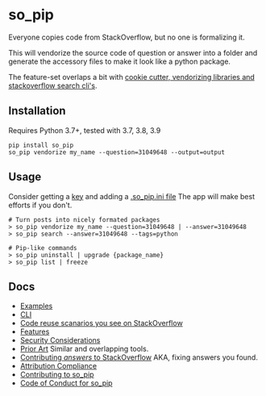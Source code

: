 so_pip
======
Everyone copies code from StackOverflow, but no one is formalizing it.

This will vendorize the source code of question or answer into a folder and
generate the accessory files to make it look like a python package.

The feature-set overlaps a bit with [cookie cutter, vendorizing libraries and
stackoverflow search cli's](https://github.com/matthewdeanmartin/so_pip/blob/main/docs/prior_art.md).

Installation
------------
Requires Python 3.7+, tested with 3.7, 3.8, 3.9
```
pip install so_pip
so_pip vendorize my_name --question=31049648 --output=output
```


Usage
--------------
Consider getting a [key](https://stackapps.com/apps/oauth/register) and adding a [.so_pip.ini file](https://github.com/matthewdeanmartin/so_pip/blob/main/.so_pip.ini) The app will make best efforts if you don't.
```
# Turn posts into nicely formated packages
> so_pip vendorize my_name --question=31049648 | --answer=31049648
> so_pip search --answer=31049648 --tags=python

# Pip-like commands
> so_pip uninstall | upgrade {package_name}
> so_pip list | freeze
```

Docs
-----
* [Examples](https://github.com/matthewdeanmartin/so_pip/tree/main/examples)
* [CLI](https://github.com/matthewdeanmartin/so_pip/blob/main/docs/cli.md)
* [Code reuse scanarios you see on StackOverflow](https://github.com/matthewdeanmartin/so_pip/blob/main/docs/scenarios.md)
* [Features](https://github.com/matthewdeanmartin/so_pip/blob/main/docs/features.md)
* [Security Considerations](https://github.com/matthewdeanmartin/so_pip/blob/main/docs/security.md)
* [Prior Art](https://github.com/matthewdeanmartin/so_pip/blob/main/docs/prior_art.md) Similar and overlapping tools.
* [Contributing *answers* to StackOverflow](https://github.com/matthewdeanmartin/so_pip/blob/main/docs/contributing.md) AKA, fixing answers you found.
* [Attribution Compliance](https://github.com/matthewdeanmartin/so_pip/blob/main/docs/comply_with_cc_sa.md)
* [Contributing to so_pip](https://github.com/matthewdeanmartin/so_pip/blob/main/CONTRIBUTING.md)
* [Code of Conduct for so_pip](https://github.com/matthewdeanmartin/so_pip/blob/main/CODE_OF_CONDUCT.md)
